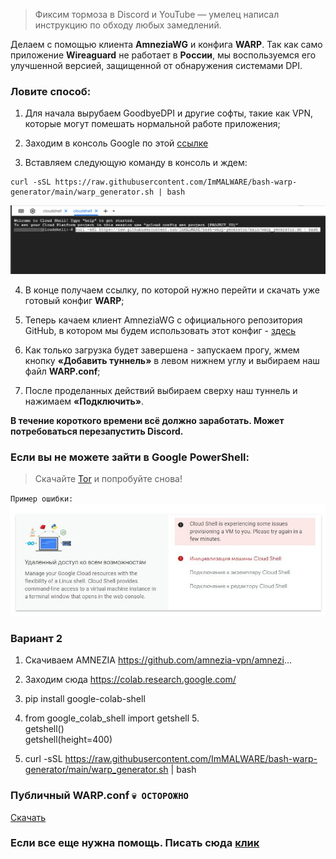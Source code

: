 > Фиксим тормоза в Discord и YouTube — умелец написал инструкцию по обходу любых замедлений. 

Делаем с помощью клиента **AmneziaWG** и конфига **WARP**. Так как само приложение **Wireaguard** не работает в **России**, мы воспользуемся его улучшенной версией, защищенной от обнаружения системами DPI.

### Ловите способ:

  1. Для начала вырубаем GoodbyeDPI и другие софты, такие как VPN, которые могут помешать нормальной работе приложения;

  2. Заходим в консоль Google по этой [ссылке](https://shell.cloud.google.com/?pli=1&show=ide%2Cterminal)

  3. Вставляем следующую команду в консоль и ждем:

    curl -sSL https://raw.githubusercontent.com/ImMALWARE/bash-warp-generator/main/warp_generator.sh | bash

<img src="./img/powershell.png">

  4. В конце получаем ссылку, по которой нужно перейти и скачать уже готовый конфиг **WARP**;

  5. Теперь качаем клиент AmneziaWG с официального репозитория GitHub, в котором мы будем использовать этот конфиг - [здесь](https://github.com/amnezia-vpn/amneziawg-windows-client/releases/download/1.0.0/amneziawg-amd64-1.0.0.msi)

  6. Как только загрузка будет завершена - запускаем прогу, жмем кнопку **«Добавить туннель»** в левом нижнем углу и выбираем наш файл **WARP.conf**;

  7. После проделанных действий выбираем сверху наш туннель и нажимаем **«Подключить»**.

**В течение короткого времени всё должно заработать. Может потребоваться перезапустить Discord.**

### Если вы не можете зайти в Google PowerShell:

> Скачайте [Tor](https://www.torproject.org/download/) и попробуйте снова!

`Пример ошибки:` <br>
<img src="./img/error-br.jpg">

### Вариант 2

  1. Скачиваем AMNEZIA https://github.com/amnezia-vpn/amnezi...
  2. Заходим сюда https://colab.research.google.com/ 
  3. pip install google-colab-shell
  4. from google_colab_shell import getshell
  5.<br>getshell()<br>
  getshell(height=400)<br>
  
  6. curl -sSL https://raw.githubusercontent.com/ImMALWARE/bash-warp-generator/main/warp_generator.sh | bash
 
### Публичный WARP.conf `💀 ОСТОРОЖНО` 
[Скачать](https://cdn.discordapp.com/attachments/1007444026821193739/1293291749380460676/WARP.conf?ex=6706d74d&is=670585cd&hm=c4b0f421706660b1bb5d4c58a8adb1af459cff63557429f6b6182ff59b513725&)

### Если все еще нужна помощь. Писать сюда [клик](https://discord.com/channels/@me/178971143032537088)

